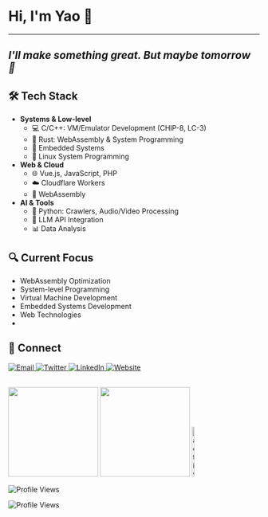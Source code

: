# Hi, I'm Yao 👋

---
*I'll make something great. But maybe tomorrow 🤡*
---

## 🛠️ Tech Stack
- **Systems & Low-level**
  - 💻 C/C++: VM/Emulator Development (CHIP-8, LC-3)
  - 🦀 Rust: WebAssembly & System Programming
  - 🔌 Embedded Systems
  - 🐧 Linux System Programming
- **Web & Cloud**
  - 🌐 Vue.js, JavaScript, PHP
  - ☁️ Cloudflare Workers
  - 🔧 WebAssembly
- **AI & Tools**
  - 🐍 Python: Crawlers, Audio/Video Processing
  - 🤖 LLM API Integration
  - 📊 Data Analysis

## 🔍 Current Focus
- WebAssembly Optimization
- System-level Programming
- Virtual Machine Development
- Embedded Systems Development
- Web Technologies
- 
## 🔗 Connect
<p align="left">
  <a href="mailto:liyao@mail.softlab.cs.tsukuba.ac.jp">
    <img src="https://img.shields.io/badge/-Email-EA4335?style=for-the-badge&logo=Gmail&logoColor=white" alt="Email" />
  </a>
  <a href="https://twitter.com/BH3GEI_CN">
    <img src="https://img.shields.io/badge/-Twitter-1DA1F2?style=for-the-badge&logo=twitter&logoColor=white" alt="Twitter" />
  </a>
  <a href="https://linkedin.com/in/yao-li2026">
    <img src="https://img.shields.io/badge/-LinkedIn-0A66C2?style=for-the-badge&logo=linkedin&logoColor=white" alt="LinkedIn" />
  </a>
  <a href="https://bh3gei.github.io/">
    <img src="https://img.shields.io/badge/-Website-4285F4?style=for-the-badge&logo=google-chrome&logoColor=white" alt="Website" />
  </a>
</p>

<br/>
<div align="left">
  <img height="180em" src="https://github-readme-stats.vercel.app/api?username=BH3GEI&show_icons=true&bg_color=00000000&hide=contribs,prs" />
  <img height="180em" src="https://github-readme-stats.vercel.app/api/top-langs/?username=BH3GEI&layout=compact&bg_color=00000000&langs_count=8" />
  <img src="https://github-readme-activity-graph.vercel.app/graph?username=BH3GEI&theme=minimal&area=true" width="10%" height="100" alt="activity graph">

</div>

![Profile Views](https://komarev.com/ghpvc/?username=BH3GEI)






<!-- 访问计数器 -->
<img src="https://komarev.com/ghpvc/?username=BH3GEI&style=for-the-badge&color=brightgreen" alt="Profile Views" />

